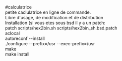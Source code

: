 #calculatrice  
petite caclulatrice en ligne de commande.  
Libre d'usage, de modification et de distribution  
Installation (si vous etes sous bsd il y a un patch:  
patch scripts/hex2bin.sh scripts/hex2bin_sh.bsd.patch  
aclocal  
autoreconf --install  
./configure --prefix=/usr --exec-prefix=/usr  
make  
make install

